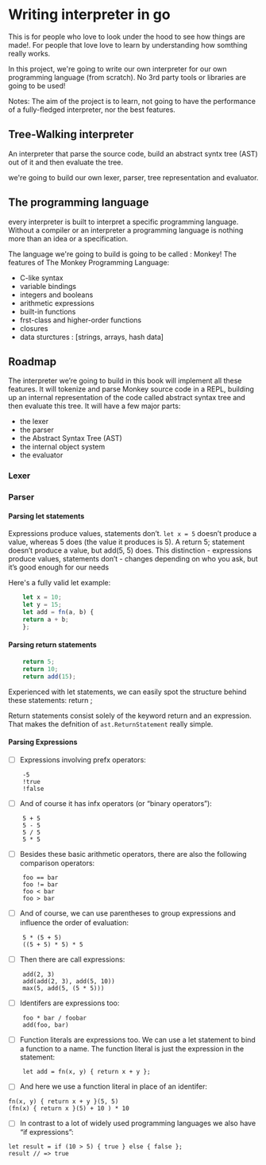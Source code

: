 # Writing interpreter in go
This is for people who love to look under the hood to see how things are made!. For people that love love to learn by understanding how somthing really works.

In this project, we're going to write our own interpreter for our own programming language (from scratch). No 3rd party tools or libraries are going to be used!

Notes: The aim of the project is to learn, not going to have the performance of a fully-fledged interpreter, nor the best features.

## Tree-Walking interpreter
An interpreter that parse the source code, build an abstract syntx tree (AST) out of it and then evaluate the tree.

we're going to build our own lexer, parser, tree representation and evaluator.

## The programming language
every interpreter is built to interpret a specific programming language. Without a compiler or an interpreter a programming language is nothing more than an idea or a specification.

The language we're going to build is going to be called : Monkey!
The features of The Monkey Programming Language:
- C-like syntax
- variable bindings
- integers and booleans
- arithmetic expressions
- built-in functions
- frst-class and higher-order functions
- closures
- data sturctures : [strings, arrays, hash data]

## Roadmap
The interpreter we’re going to build in this book will implement all these features. It will
tokenize and parse Monkey source code in a REPL, building up an internal representation of
the code called abstract syntax tree and then evaluate this tree. It will have a few major parts:
- the lexer
- the parser
- the Abstract Syntax Tree (AST)
- the internal object system
- the evaluator
### Lexer 
### Parser 
#### Parsing let statements

Expressions produce values, statements don’t. `let x = 5` doesn’t produce a value,
whereas 5 does (the value it produces is 5). A return 5; statement doesn’t produce a value,
but add(5, 5) does. This distinction - expressions produce values, statements don’t - changes
depending on who you ask, but it’s good enough for our needs

Here's a fully valid let example:

```javascript
    let x = 10;
    let y = 15;
    let add = fn(a, b) {
    return a + b;
    };
```

#### Parsing return statements

```javascript
    return 5;
    return 10;
    return add(15);
```
Experienced with let statements, we can easily spot the structure behind these statements:
return <expression>;

Return statements consist solely of the keyword return and an expression. That makes the
defnition of `ast.ReturnStatement` really simple.

#### Parsing Expressions

- [ ] Expressions involving prefx operators:
```
    -5
    !true
    !false
```
- [ ] And of course it has infx operators (or “binary operators”):
```
    5 + 5
    5 - 5
    5 / 5
    5 * 5
```
- [ ] Besides these basic arithmetic operators, there are also the following comparison operators:
```
    foo == bar
    foo != bar
    foo < bar
    foo > bar
```
- [ ] And of course, we can use parentheses to group expressions and inﬂuence the order of evaluation:
```
    5 * (5 + 5)
    ((5 + 5) * 5) * 5
```
- [ ] Then there are call expressions:
```
    add(2, 3)
    add(add(2, 3), add(5, 10))
    max(5, add(5, (5 * 5)))
```
- [ ] Identifers are expressions too:
```
    foo * bar / foobar
    add(foo, bar)
```
- [ ] Function literals are expressions too. We can use a let statement to bind a function to a name. The function literal is just the expression in the statement:
```
    let add = fn(x, y) { return x + y };
```
- [ ] And here we use a function literal in place of an identifer:

```
fn(x, y) { return x + y }(5, 5)
(fn(x) { return x }(5) + 10 ) * 10
```
- [ ] In contrast to a lot of widely used programming languages we also have “if expressions”:
```
let result = if (10 > 5) { true } else { false };
result // => true
```
